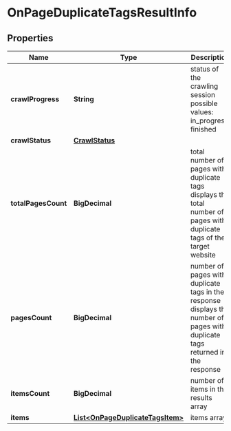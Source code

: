 

# OnPageDuplicateTagsResultInfo


## Properties

| Name | Type | Description | Notes |
|------------ | ------------- | ------------- | -------------|
|**crawlProgress** | **String** | status of the crawling session possible values: in_progress, finished |  [optional] |
|**crawlStatus** | [**CrawlStatus**](CrawlStatus.md) |  |  [optional] |
|**totalPagesCount** | **BigDecimal** | total number of pages with duplicate tags displays the total number of pages with duplicate tags of the target website |  [optional] |
|**pagesCount** | **BigDecimal** | number of pages with duplicate tags in the response displays the number of pages with duplicate tags returned in the response |  [optional] |
|**itemsCount** | **BigDecimal** | number of items in the results array |  [optional] |
|**items** | [**List&lt;OnPageDuplicateTagsItem&gt;**](OnPageDuplicateTagsItem.md) | items array |  [optional] |



